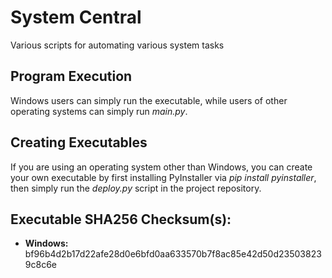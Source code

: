 # System Central

Various scripts for automating various system tasks

## Program Execution

Windows users can simply run the executable, while users of other operating systems
can simply run *main.py*.

## Creating Executables

If you are using an operating system other than Windows, you can create your own executable by
first installing PyInstaller via *pip install pyinstaller*, then simply run the *deploy.py* script in
the project repository.

## Executable SHA256 Checksum(s):

* **Windows:** bf96b4d2b17d22afe28d0e6bfd0aa633570b7f8ac85e42d50d235038239c8c6e








